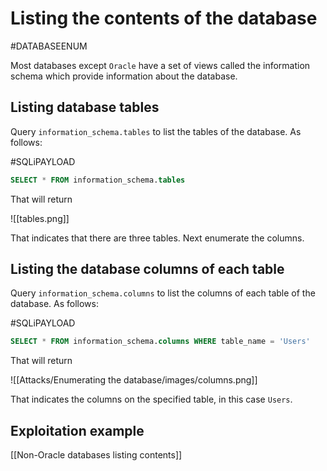 # Listing the contents of the database
#DATABASEENUM 

Most databases except `Oracle` have a set of views called the information schema which provide information about the database.

## Listing database tables

Query `information_schema.tables` to list the tables of the database. As follows:

#SQLiPAYLOAD 
```SQL
SELECT * FROM information_schema.tables
```

That will return

![[tables.png]]

That indicates that there are three tables. Next enumerate the columns.

## Listing the database columns of each table

Query `information_schema.columns` to list the columns of each table of the database. As follows:

#SQLiPAYLOAD 
```SQL
SELECT * FROM information_schema.columns WHERE table_name = 'Users'
```

That will return

![[Attacks/Enumerating the database/images/columns.png]]

That indicates the columns on the specified table, in this case `Users`.

## Exploitation example

[[Non-Oracle databases listing contents]]
